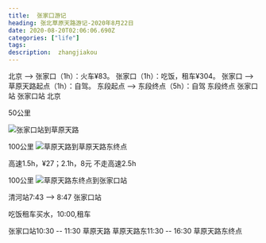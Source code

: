 ```yaml
---
title:  张家口游记
heading: 张北草原天路游记-2020年8月22日
date: 2020-08-20T02:06:06.690Z
categories: ["life"]
tags: 
description:  zhangjiakou
---
```



北京 --> 张家口（1h）：火车¥83。
张家口（1h）：吃饭，租车¥304。
张家口 --> 草原天路起点（1h）：自驾。
东段起点 --> 东段终点（5h）：自驾
东段终点  张家口站
张家口站  北京


50公里

![张家口站到草原天路](https://gitee.com/smile365/blogimg/raw/master/sxy91/1597915353318.png)

100公里
![草原天路到草原天路东终点](https://gitee.com/smile365/blogimg/raw/master/sxy91/1597915642554.png)

高速1.5h，¥27；2.1h，8元
不走高速2.5h

100公里
![草原天路东终点到张家口站](https://gitee.com/smile365/blogimg/raw/master/sxy91/1597915802640.png)

清河站7:43 --> 8:47 张家口站

吃饭租车买水，10:00,租车

张家口站10:30 -- 11:30 草原天路
草原天路东11:30 -- 16:30 草原天路东终点
